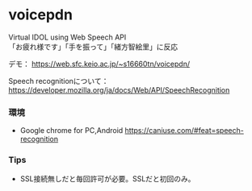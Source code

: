 # voicepdn

Virtual IDOL using Web Speech API
<br>
「お疲れ様です」「手を振って」「緒方智絵里」に反応

デモ：
https://web.sfc.keio.ac.jp/~s16660tn/voicepdn/

Speech recognitionについて：
https://developer.mozilla.org/ja/docs/Web/API/SpeechRecognition

### 環境
- Google chrome for PC,Android
https://caniuse.com/#feat=speech-recognition

### Tips
- SSL接続無しだと毎回許可が必要。SSLだと初回のみ。
